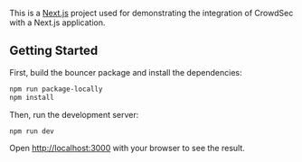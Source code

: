 This is a [Next.js](https://nextjs.org) project used for demonstrating the integration of CrowdSec with a Next.js
application.

## Getting Started

First, build the bouncer package and install the dependencies:

```bash
npm run package-locally
npm install
```

Then, run the development server:

```bash
npm run dev
```

Open [http://localhost:3000](http://localhost:3000) with your browser to see the result.


